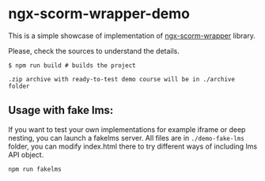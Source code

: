 # ngx-scorm-wrapper-demo
This is a simple showcase of implementation of [ngx-scorm-wrapper](https://github.com/DadUndead/ngx-scorm-wrapper) library.

Please, check the sources to understand the details.


```$xslt
$ npm run build # builds the project

.zip archive with ready-to-test demo course will be in ./archive folder
```

## Usage with fake lms:
If you want to test your own implementations for example iframe or deep nesting, you can launch a fakelms server.
All files are in ```./demo-fake-lms``` folder, you can modify index.html there to try different ways of including lms API object.
```.env
npm run fakelms
```
